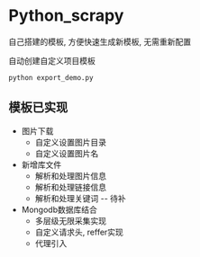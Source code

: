 # Python_scrapy
自己搭建的模板, 方便快速生成新模板, 无需重新配置


自动创建自定义项目模板
```
python export_demo.py
```


## 模板已实现
* 图片下载
  + 自定义设置图片目录
  + 自定义设置图片名
* 新增库文件
  + 解析和处理图片信息
  + 解析和处理链接信息
  + 解析和处理关键词 -- 待补
* Mongodb数据库结合
  + 多层级无限采集实现
  + 自定义请求头, reffer实现
  + 代理引入
